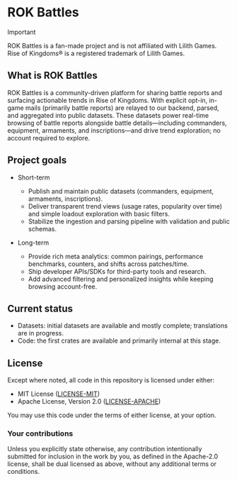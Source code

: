 # ROK Battles

> [!IMPORTANT]
> ROK Battles is a fan-made project and is not affiliated with Lilith Games. Rise of Kingdoms® is a registered trademark of Lilith Games.

## What is ROK Battles

ROK Battles is a community-driven platform for sharing battle reports and surfacing actionable trends in Rise of Kingdoms. With explicit opt-in, in-game mails (primarily battle reports) are relayed to our backend, parsed, and aggregated into public datasets. These datasets power real-time browsing of battle reports alongside battle details—including commanders, equipment, armaments, and inscriptions—and drive trend exploration; no account required to explore.

## Project goals

- Short-term
  - Publish and maintain public datasets (commanders, equipment, armaments, inscriptions).
  - Deliver transparent trend views (usage rates, popularity over time) and simple loadout exploration with basic filters.
  - Stabilize the ingestion and parsing pipeline with validation and public schemas.

- Long-term
  - Provide rich meta analytics: common pairings, performance benchmarks, counters, and shifts across patches/time.
  - Ship developer APIs/SDKs for third-party tools and research.
  - Add advanced filtering and personalized insights while keeping browsing account-free.

## Current status

- Datasets: initial datasets are available and mostly complete; translations are in progress.
- Code: the first crates are available and primarily internal at this stage.

## License

Except where noted, all code in this repository is licensed under either:

* MIT License ([LICENSE-MIT](./LICENSE-MIT))
* Apache License, Version 2.0 ([LICENSE-APACHE](./LICENSE-APACHE))

You may use this code under the terms of either license, at your option.

### Your contributions

Unless you explicitly state otherwise, any contribution intentionally submitted for inclusion in the work by you, as defined in the Apache-2.0 license, shall be dual licensed as above, without any additional terms or conditions.